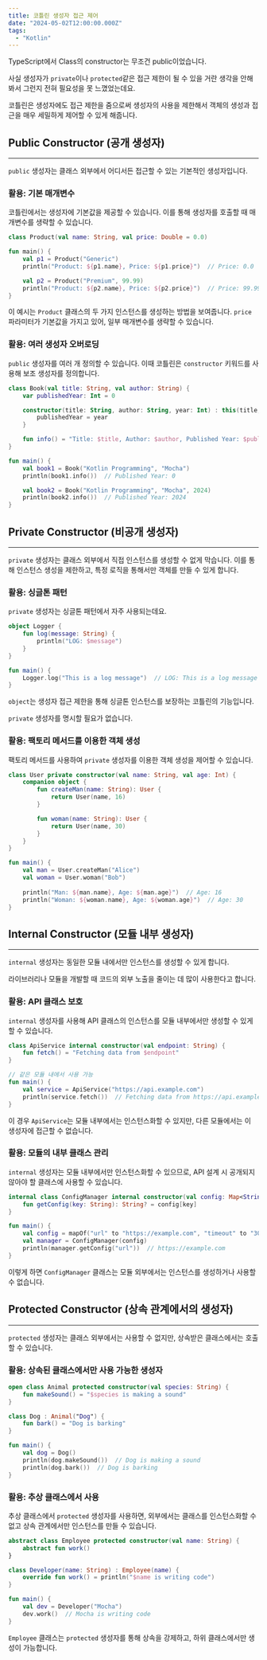 ```yaml
---
title: 코틀린 생성자 접근 제어
date: "2024-05-02T12:00:00.000Z"
tags:  
  - "Kotlin"
---
```


TypeScript에서 Class의 constructor는 무조건 public이었습니다.

사실 생성자가 `private`이나 `protected`같은 접근 제한이 될 수 있을 거란 생각을 안해봐서 그런지 전혀 필요성을 못 느꼈었는데요.

코틀린은 생성자에도 접근 제한을 줌으로써 생성자의 사용을 제한해서 객체의 생성과 접근을 매우 세밀하게 제어할 수 있게 해줍니다.


## Public Constructor (공개 생성자)
---

`public` 생성자는 클래스 외부에서 어디서든 접근할 수 있는 기본적인 생성자입니다.

### 활용: 기본 매개변수

코틀린에서는 생성자에 기본값을 제공할 수 있습니다. 이를 통해 생성자를 호출할 때 매개변수를 생략할 수 있습니다.

```kotlin
class Product(val name: String, val price: Double = 0.0)

fun main() {
    val p1 = Product("Generic")
    println("Product: ${p1.name}, Price: ${p1.price}")  // Price: 0.0

    val p2 = Product("Premium", 99.99)
    println("Product: ${p2.name}, Price: ${p2.price}")  // Price: 99.99
}
```

이 예시는 `Product` 클래스의 두 가지 인스턴스를 생성하는 방법을 보여줍니다. `price` 파라미터가 기본값을 가지고 있어, 일부 매개변수를 생략할 수 있습니다.

### 활용: 여러 생성자 오버로딩

`public` 생성자를 여러 개 정의할 수 있습니다. 이때 코틀린은 `constructor` 키워드를 사용해 보조 생성자를 정의합니다.

```kotlin
class Book(val title: String, val author: String) {
    var publishedYear: Int = 0

    constructor(title: String, author: String, year: Int) : this(title, author) {
        publishedYear = year
    }

    fun info() = "Title: $title, Author: $author, Published Year: $publishedYear"
}

fun main() {
    val book1 = Book("Kotlin Programming", "Mocha")
    println(book1.info())  // Published Year: 0

    val book2 = Book("Kotlin Programming", "Mocha", 2024)
    println(book2.info())  // Published Year: 2024
}
```



## Private Constructor (비공개 생성자)
---

`private` 생성자는 클래스 외부에서 직접 인스턴스를 생성할 수 없게 막습니다. 이를 통해 인스턴스 생성을 제한하고, 특정 로직을 통해서만 객체를 만들 수 있게 합니다.

### 활용: 싱글톤 패턴

`private` 생성자는 싱글톤 패턴에서 자주 사용되는데요.

```kotlin
object Logger {
    fun log(message: String) {
        println("LOG: $message")
    }
}

fun main() {
    Logger.log("This is a log message")  // LOG: This is a log message
}
```

`object`는 생성자 접근 제한을 통해 싱글톤 인스턴스를 보장하는 코틀린의 기능입니다.

`private` 생성자를 명시할 필요가 없습니다.

### 활용: 팩토리 메서드를 이용한 객체 생성

팩토리 메서드를 사용하여 `private` 생성자를 이용한 객체 생성을 제어할 수 있습니다.

```kotlin
class User private constructor(val name: String, val age: Int) {
    companion object {
        fun createMan(name: String): User {
            return User(name, 16)
        }

        fun woman(name: String): User {
            return User(name, 30)
        }
    }
}

fun main() {
    val man = User.createMan("Alice")
    val woman = User.woman("Bob")
    
    println("Man: ${man.name}, Age: ${man.age}")  // Age: 16
    println("Woman: ${woman.name}, Age: ${woman.age}")  // Age: 30
}
```


## Internal Constructor (모듈 내부 생성자)
---

`internal` 생성자는 동일한 모듈 내에서만 인스턴스를 생성할 수 있게 합니다. 

라이브러리나 모듈을 개발할 때 코드의 외부 노출을 줄이는 데 많이 사용한다고 합니다.

### 활용: API 클래스 보호

`internal` 생성자를 사용해 API 클래스의 인스턴스를 모듈 내부에서만 생성할 수 있게 할 수 있습니다.

```kotlin
class ApiService internal constructor(val endpoint: String) {
    fun fetch() = "Fetching data from $endpoint"
}

// 같은 모듈 내에서 사용 가능
fun main() {
    val service = ApiService("https://api.example.com")
    println(service.fetch())  // Fetching data from https://api.example.com
}
```

이 경우 `ApiService`는 모듈 내부에서는 인스턴스화할 수 있지만, 다른 모듈에서는 이 생성자에 접근할 수 없습니다.

### 활용: 모듈의 내부 클래스 관리

`internal` 생성자는 모듈 내부에서만 인스턴스화할 수 있으므로, API 설계 시 공개되지 않아야 할 클래스에 사용할 수 있습니다.

```kotlin
internal class ConfigManager internal constructor(val config: Map<String, String>) {
    fun getConfig(key: String): String? = config[key]
}

fun main() {
    val config = mapOf("url" to "https://example.com", "timeout" to "30s")
    val manager = ConfigManager(config)
    println(manager.getConfig("url"))  // https://example.com
}
```

이렇게 하면 `ConfigManager` 클래스는 모듈 외부에서는 인스턴스를 생성하거나 사용할 수 없습니다.


## Protected Constructor (상속 관계에서의 생성자)
---

`protected` 생성자는 클래스 외부에서는 사용할 수 없지만, 상속받은 클래스에서는 호출할 수 있습니다.

### 활용: 상속된 클래스에서만 사용 가능한 생성자

```kotlin
open class Animal protected constructor(val species: String) {
    fun makeSound() = "$species is making a sound"
}

class Dog : Animal("Dog") {
    fun bark() = "Dog is barking"
}

fun main() {
    val dog = Dog()
    println(dog.makeSound())  // Dog is making a sound
    println(dog.bark())  // Dog is barking
}
```


### 활용: 추상 클래스에서 사용

추상 클래스에서 `protected` 생성자를 사용하면, 외부에서는 클래스를 인스턴스화할 수 없고 상속 관계에서만 인스턴스를 만들 수 있습니다.

```kotlin
abstract class Employee protected constructor(val name: String) {
    abstract fun work()
}

class Developer(name: String) : Employee(name) {
    override fun work() = println("$name is writing code")
}

fun main() {
    val dev = Developer("Mocha")
    dev.work()  // Mocha is writing code
}
```

`Employee` 클래스는 `protected` 생성자를 통해 상속을 강제하고, 하위 클래스에서만 생성이 가능합니다.

